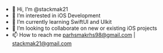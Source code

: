 - 👋 Hi, I’m @stackmak21
- 👀 I’m interested in iOS Development
- 🌱 I’m currently learning SwiftUI and UIkit
- 💞️ I’m looking to collaborate on new or existing iOS projects 
- 📫 How to reach me parhsmakrhs98@gmail.com | stackmak21@gmail.com


<!---
stackmak21/stackmak21 is a ✨ special ✨ repository because its `README.md` (this file) appears on your GitHub profile.
You can click the Preview link to take a look at your changes.
--->
